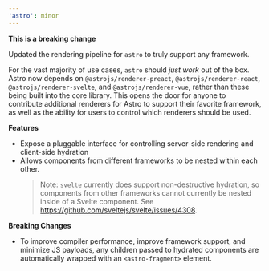 ```yaml
---
'astro': minor
---
```


**This is a breaking change**

Updated the rendering pipeline for `astro` to truly support any framework.

For the vast majority of use cases, `astro` should _just work_ out of the box. Astro now depends on `@astrojs/renderer-preact`, `@astrojs/renderer-react`, `@astrojs/renderer-svelte`, and `@astrojs/renderer-vue`, rather than these being built into the core library. This opens the door for anyone to contribute additional renderers for Astro to support their favorite framework, as well as the ability for users to control which renderers should be used.

**Features**

- Expose a pluggable interface for controlling server-side rendering and client-side hydration
- Allows components from different frameworks to be nested within each other.
  > Note: `svelte` currently does support non-destructive hydration, so components from other frameworks cannot currently be nested inside of a Svelte component. See https://github.com/sveltejs/svelte/issues/4308.

**Breaking Changes**

- To improve compiler performance, improve framework support, and minimize JS payloads, any children passed to hydrated components are automatically wrapped with an `<astro-fragment>` element.
